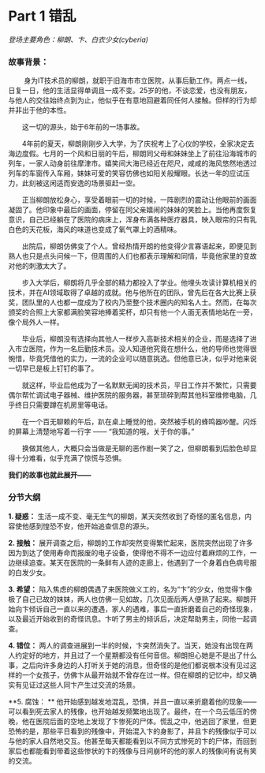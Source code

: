 # Part  1   错乱

*登场主要角色：柳朗、卞、白衣少女(cyberia)*

### 故事背景：

&emsp;&emsp; 身为IT技术员的柳朗，就职于旧海市市立医院，从事后勤工作。两点一线，日复一日，他的生活显得单调且一成不变。25岁的他，不谈恋爱，也没有朋友，与他人的交往始终点到为止，他似乎在有意地回避着同任何人接触。但样的行为却并非出于他的本性。

&emsp;&emsp;这一切的源头，始于6年前的一场事故。

&emsp;&emsp;4年前的夏天，柳朗刚刚步入大学，为了庆祝考上了心仪的学校，全家决定去海边度假。七月的一个风和日丽的午后，柳朗同父母和妹妹坐上了前往沿海城市的列车，一家人动身前往摩津市。嬉笑间大海已经近在咫尺，咸咸的海风悠然地透过列车的车窗传入车厢，妹妹可爱的笑容仿佛也如阳关般耀眼。长达一年的应试压力，此刻被这闲适而安逸的场景驱赶一空。

&emsp;&emsp;正当柳朗放松身心，享受着眼前一切的时候，一阵剧烈的震动让他眼前的画面凝固了。他印象中最后的画面，停留在同父亲嬉闹的妹妹的笑脸上。当他再度恢复意识，自己已经躺在了医院的病床上，浑身布满各种医疗器具，映入眼帘的只有乳白色的天花板，海风的味道也变成了氧气罩上的酒精味。

&emsp;&emsp;出院后，柳朗仿佛变了个人。曾经热情开朗的他变得少言寡语起来，即便见到熟人也只是点头问候一下，但周围的人们也都表示理解和同情，毕竟他家里的变故对他的刺激太大了。

&emsp;&emsp;步入大学后，柳朗将几乎全部的精力都投入了学业。他埋头攻读计算机相关的技术，并在AI领域取得了卓越的成就。他与他所在的团队，曾先后在各大比赛上获奖，团队里的人也都一度成为了校内乃至整个技术圈内的知名人士。然而，在每次颁奖的合照上大家都满脸笑容地捧着奖杯，却只有他一个人面无表情地站在一旁，像个局外人一样。

&emsp;&emsp;毕业后，柳朗没有选择向其他人一样步入高新技术相关的企业，而是选择了进入市立医院，作为一名后勤技术员。没人知道他究竟在想什么，他的导师也觉得很惋惜，毕竟凭借他的实力，一流的企业可以随意挑选。但他意已决，似乎对他来说一切早已是板上钉钉的事了。

&emsp;&emsp;就这样，毕业后他成为了一名默默无闻的技术员，平日工作并不繁忙，只需要偶尔帮忙调试电子器械、维护医院的服务器，甚至琐碎到帮其他科室维修电脑，几乎终日只需要蹲在机房里等电话。

&emsp;&emsp;在一个百无聊赖的午后，趴在桌上睡觉的他，突然被手机的蜂鸣器吵醒。闪烁的屏幕上清楚地写着一行字 —— “我知道的哦，关于你的事。”

&emsp;&emsp;换做其他人，大概只会当做是无聊的恶作剧一笑了之，但柳朗看到后脸色却显得十分难看，似乎充满了惊慌与恐惧。

**我们的故事也就此展开——**



### 分节大纲

**1.  疑惑：** 生活一成不变、毫无生气的柳朗，某天突然收到了奇怪的匿名信息，内容使他感到惶恐不安，他开始追查信息的源头。

**2.  接触：** 展开调查之后，柳朗的工作却突然变得繁忙起来，医院突然出现了许多因为到达了使用寿命而报废的电子设备，使得他不得不一边应付着麻烦的工作，一边继续追查。某天在医院的一条鲜有人迹的走廊上，他遇到了一个身着白色病号服的白发少女。

**3.  希望：** 陷入焦虑的柳朗偶遇了来医院做义工的，名为“卞”的少女，他觉得卞像极了自己已故的妹妹，两人也仿佛一见如故，几次见面后两人便熟了起来。柳朗开始向卞倾诉自己一直以来的遭遇，家人的遇难，事后一直折磨着自己的奇怪现象，以及最近开始收到的奇怪讯息。卞听了男主的倾诉后，决定帮助男主，同他一起调查。

**4.  错位：** 两人的调查进展到一半的时候，卞突然消失了。当天，她没有出现在两人约定好的地方，并且过了一个星期都没有任何音信。柳朗担心她是不是出了什么事，之后向许多身边的人打听关于她的消息，但奇怪的是他们都说根本没有见过这样的一个女孩子，仿佛卞从最开始就不曾存在过一样。但在柳朗的记忆中，却又确实有见证过这些人同卞产生过交流的场景。

**5.  腐蚀： ** 他开始感到越发地混乱，恐惧，并且一直以来折磨着他的现象——可以看到死去家人的残像，也开始越发频繁地出现了。最终，在一个乌云低压的傍晚，他在医院后面的空地上发现了卞惨死的尸体。慌乱之中，他逃回了家里，但更恐怖的是，那些平日看到的残像中，开始混入卞的身影了，并且卞的残像似乎可以与他的家人自然地交互。他甚至每天都能看到以不同方式惨死的卞的尸体，而回到家后也都能看到带着这些惨状的卞的残像与日间崩坏的他的家人的残像间有说有笑的交流。